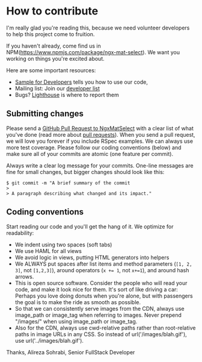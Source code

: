 # How to contribute

I'm really glad you're reading this, because we need volunteer developers to help this project come to fruition.

If you haven't already, come find us in NPM(https://www.npmjs.com/package/ngx-mat-select). We want you working on things you're excited about.

Here are some important resources:

  * [Sample for Developers](https://stackblitz.com/edit/ngx-mat-select?file=package.json) tells you how to use our code,
  * Mailing list: Join our [developer list](pdn.info.es@gmail.com)
  * Bugs? [Lighthouse](github) is where to report them

## Submitting changes

Please send a [GitHub Pull Request to NgxMatSelect](https://github.com/alireza-sohrabi/ngx-mat-select/new/master) with a clear list of what you've done (read more about [pull requests](http://help.github.com/pull-requests/)). When you send a pull request, we will love you forever if you include RSpec examples. We can always use more test coverage. Please follow our coding conventions (below) and make sure all of your commits are atomic (one feature per commit).

Always write a clear log message for your commits. One-line messages are fine for small changes, but bigger changes should look like this:

    $ git commit -m "A brief summary of the commit
    > 
    > A paragraph describing what changed and its impact."

## Coding conventions

Start reading our code and you'll get the hang of it. We optimize for readability:

  * We indent using two spaces (soft tabs)
  * We use HAML for all views
  * We avoid logic in views, putting HTML generators into helpers
  * We ALWAYS put spaces after list items and method parameters (`[1, 2, 3]`, not `[1,2,3]`), around operators (`x += 1`, not `x+=1`), and around hash arrows.
  * This is open source software. Consider the people who will read your code, and make it look nice for them. It's sort of like driving a car: Perhaps you love doing donuts when you're alone, but with passengers the goal is to make the ride as smooth as possible.
  * So that we can consistently serve images from the CDN, always use image_path or image_tag when referring to images. Never prepend "/images/" when using image_path or image_tag.
  * Also for the CDN, always use cwd-relative paths rather than root-relative paths in image URLs in any CSS. So instead of url('/images/blah.gif'), use url('../images/blah.gif').

Thanks,
Alireza Sohrabi, Senior FullStack Developer
